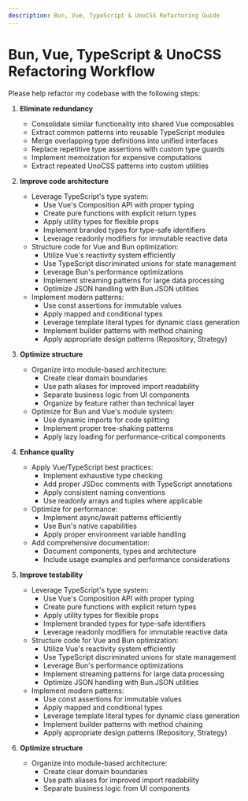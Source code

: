 ```yaml
---
description: Bun, Vue, TypeScript & UnoCSS Refactoring Guide
---
```


# Bun, Vue, TypeScript & UnoCSS Refactoring Workflow

Please help refactor my codebase with the following steps:

1. **Eliminate redundancy**
   - Consolidate similar functionality into shared Vue composables
   - Extract common patterns into reusable TypeScript modules
   - Merge overlapping type definitions into unified interfaces
   - Replace repetitive type assertions with custom type guards
   - Implement memoization for expensive computations
   - Extract repeated UnoCSS patterns into custom utilities

2. **Improve code architecture**
   - Leverage TypeScript's type system:
     - Use Vue's Composition API with proper typing
     - Create pure functions with explicit return types
     - Apply utility types for flexible props
     - Implement branded types for type-safe identifiers
     - Leverage readonly modifiers for immutable reactive data
   - Structure code for Vue and Bun optimization:
     - Utilize Vue's reactivity system efficiently
     - Use TypeScript discriminated unions for state management
     - Leverage Bun's performance optimizations
     - Implement streaming patterns for large data processing
     - Optimize JSON handling with Bun.JSON utilities
   - Implement modern patterns:
     - Use const assertions for immutable values
     - Apply mapped and conditional types
     - Leverage template literal types for dynamic class generation
     - Implement builder patterns with method chaining
     - Apply appropriate design patterns (Repository, Strategy)

3. **Optimize structure**
   - Organize into module-based architecture:
     - Create clear domain boundaries
     - Use path aliases for improved import readability
     - Separate business logic from UI components
     - Organize by feature rather than technical layer
   - Optimize for Bun and Vue's module system:
     - Use dynamic imports for code splitting
     - Implement proper tree-shaking patterns
     - Apply lazy loading for performance-critical components

4. **Enhance quality**
   - Apply Vue/TypeScript best practices:
     - Implement exhaustive type checking
     - Add proper JSDoc comments with TypeScript annotations
     - Apply consistent naming conventions
     - Use readonly arrays and tuples where applicable
   - Optimize for performance:
     - Implement async/await patterns efficiently
     - Use Bun's native capabilities
     - Apply proper environment variable handling
   - Add comprehensive documentation:
     - Document components, types and architecture
     - Include usage examples and performance considerations

5. **Improve testability**
   - Leverage TypeScript's type system:
     - Use Vue's Composition API with proper typing
     - Create pure functions with explicit return types
     - Apply utility types for flexible props
     - Implement branded types for type-safe identifiers
     - Leverage readonly modifiers for immutable reactive data
   - Structure code for Vue and Bun optimization:
     - Utilize Vue's reactivity system efficiently
     - Use TypeScript discriminated unions for state management
     - Leverage Bun's performance optimizations
     - Implement streaming patterns for large data processing
     - Optimize JSON handling with Bun.JSON utilities
   - Implement modern patterns:
     - Use const assertions for immutable values
     - Apply mapped and conditional types
     - Leverage template literal types for dynamic class generation
     - Implement builder patterns with method chaining
     - Apply appropriate design patterns (Repository, Strategy)

3. **Optimize structure**
   - Organize into module-based architecture:
     - Create clear domain boundaries
     - Use path aliases for improved import readability
     - Separate business logic from UI components